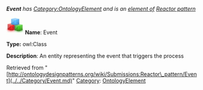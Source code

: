 ___Event__ has [Category:OntologyElement](../../Category/OntologyElement.md "Category:OntologyElement") and is an [element of](../../Property/ElementOf.md "Property:ElementOf") [Reactor pattern](../../Submissions/Reactor_pattern.md "Submissions:Reactor pattern")_


  




[![Class](../../images/thumb/2/27/Class.gif/45px-Class.gif)](../../Image/Class.gif.md "Class")
__Name__: Event 


__Type:__ owl:Class 


__Description__: An entity representing the event that triggers the process 





Retrieved from "[http://ontologydesignpatterns.org/wiki/Submissions:Reactor\_pattern/Event](../../Category/Event.md)"
 [Category](http://ontologydesignpatterns.org/wiki/Special:Categories "Special:Categories"): [OntologyElement](../../Category/OntologyElement.md "Category:OntologyElement")